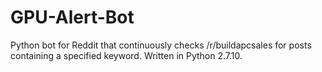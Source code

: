 # GPU-Alert-Bot
Python bot for Reddit that continuously checks /r/buildapcsales for posts containing a specified keyword. Written in Python 2.7.10.
